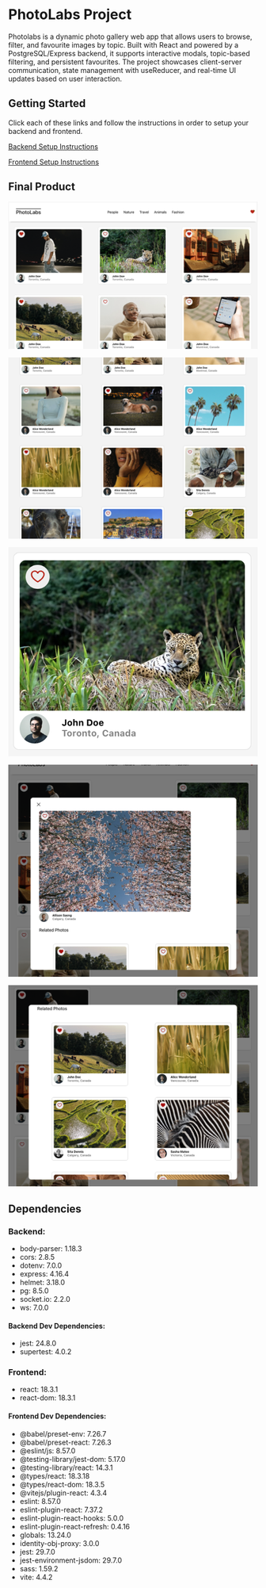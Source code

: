 # PhotoLabs Project

Photolabs is a dynamic photo gallery web app that allows users to browse, filter, and favourite images by topic. Built with React and powered by a PostgreSQL/Express backend, it supports interactive modals, topic-based filtering, and persistent favourites. The project showcases client-server communication, state management with useReducer, and real-time UI updates based on user interaction.

## Getting Started

Click each of these links and follow the instructions in order to setup your backend and frontend.

[Backend Setup Instructions](/backend/)

[Frontend Setup Instructions](/frontend/)

## Final Product

!["Screenshot of homeroute photos and the navbar"](https://github.com/Jesse-D-Miller/photolabs/blob/main/docs/main-route-photos-with-navbar.png)

!["Screenshot of home route photos"](https://github.com/Jesse-D-Miller/photolabs/blob/main/docs/home-route-photos.png)

!["Screenshot of photo card"](https://github.com/Jesse-D-Miller/photolabs/blob/main/docs/photo-card.png)

!["Screenshot of modal main image"](https://github.com/Jesse-D-Miller/photolabs/blob/main/docs/modal-enlarged-image.png)

!["Screenshot of modal related images"](https://github.com/Jesse-D-Miller/photolabs/blob/main/docs/realated-photos-modal-view.png)

## Dependencies

### Backend:

- body-parser: 1.18.3
- cors: 2.8.5
- dotenv: 7.0.0
- express: 4.16.4
- helmet: 3.18.0
- pg: 8.5.0
- socket.io: 2.2.0
- ws: 7.0.0

#### Backend Dev Dependencies:

- jest: 24.8.0
- supertest: 4.0.2

### Frontend:

- react: 18.3.1
- react-dom: 18.3.1

#### Frontend Dev Dependencies:

- @babel/preset-env: 7.26.7
- @babel/preset-react: 7.26.3
- @eslint/js: 8.57.0
- @testing-library/jest-dom: 5.17.0
- @testing-library/react: 14.3.1
- @types/react: 18.3.18
- @types/react-dom: 18.3.5
- @vitejs/plugin-react: 4.3.4
- eslint: 8.57.0
- eslint-plugin-react: 7.37.2
- eslint-plugin-react-hooks: 5.0.0
- eslint-plugin-react-refresh: 0.4.16
- globals: 13.24.0
- identity-obj-proxy: 3.0.0
- jest: 29.7.0
- jest-environment-jsdom: 29.7.0
- sass: 1.59.2
- vite: 4.4.2